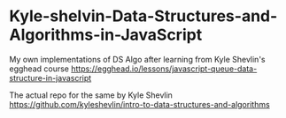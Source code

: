 # Kyle-shelvin-Data-Structures-and-Algorithms-in-JavaScript
My own implementations of DS Algo after learning from Kyle Shevlin's egghead course https://egghead.io/lessons/javascript-queue-data-structure-in-javascript

The actual repo for the same by Kyle Shevlin https://github.com/kyleshevlin/intro-to-data-structures-and-algorithms